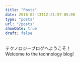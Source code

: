 ```yaml
---
title: "Posts"
date: 2018-02-13T12:21:57-05:00
type: "posts"
url: "/posts"
showDate: true
draft: false
---
```


テクノロジーブログへようこそ！\
Welcome to the technology blog!

<!--
### Tags
[**`Flutter`**](/posts/flutter/)
-->

